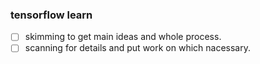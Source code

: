 ### tensorflow learn
- [ ] skimming to get main ideas and whole process.
- [ ] scanning for details and put work on which nacessary.